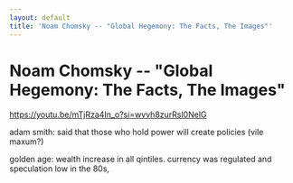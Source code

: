 ```yaml
---
layout: default
title: 'Noam Chomsky -- "Global Hegemony: The Facts, The Images"'
---
```

# Noam Chomsky -- "Global Hegemony: The Facts, The Images"
https://youtu.be/mTjRza4In_o?si=wvvh8zurRsl0NelG

adam smith: said that those who hold power will create policies (vile maxum?)

golden age: wealth increase in all qintiles. currency was regulated and speculation low
in the 80s, 
